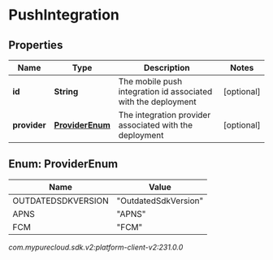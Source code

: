 # PushIntegration


## Properties

| Name | Type | Description | Notes |
| ------------ | ------------- | ------------- | ------------- |
| **id** | **String** | The mobile push integration id associated with the deployment |  [optional] |
| **provider** | [**ProviderEnum**](#Enum--ProviderEnum) | The integration provider associated with the deployment |  [optional] |


## Enum: ProviderEnum

| Name | Value |
| ---- | ----- |
| OUTDATEDSDKVERSION | &quot;OutdatedSdkVersion&quot; | 
| APNS | &quot;APNS&quot; | 
| FCM | &quot;FCM&quot; | 




_com.mypurecloud.sdk.v2:platform-client-v2:231.0.0_
